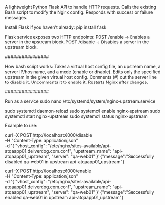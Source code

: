 A lightweight Python Flask API to handle HTTP requests.
Calls the existing Bash script to modify the Nginx config.
Responds with success or failure messages.

Install Flask if you haven’t already:
pip install flask

Flask service exposes two HTTP endpoints:
POST /enable → Enables a server in the upstream block.
POST /disable → Disables a server in the upstream block.


################

How bash script works:
Takes a virtual host config file, an upstream name, a server IP/hostname, and a mode (enable or disable).
Edits only the specified upstream in the given virtual host config.
Comments (#) out the server line to disable it.
Uncomments it to enable it.
Restarts Nginx after changes.

################

Run as a service
sudo nano /etc/systemd/system/nginx-upstream.service

sudo systemctl daemon-reload
sudo systemctl enable nginx-upstream
sudo systemctl start nginx-upstream
sudo systemctl status nginx-upstream


Example to use:

curl -X POST http://localhost:6000/disable \
     -H "Content-Type: application/json" \
     -d '{
           "vhost_config": "/etc/nginx/sites-available/api-atqaapp01.deliverdog.com.conf",
           "upstream_name": "api-atqaapp01_upstream",
           "server": "qa-web01"
         }'
{"message":"Successfully disabled qa-web01 in upstream api-atqaapp01_upstream"}


 curl -X POST http://localhost:6000/enable \
     -H "Content-Type: application/json" \
     -d '{
           "vhost_config": "/etc/nginx/sites-available/api-atqaapp01.deliverdog.com.conf",
           "upstream_name": "api-atqaapp01_upstream",
           "server": "qa-web01"
         }'
{"message":"Successfully enabled qa-web01 in upstream api-atqaapp01_upstream"}
